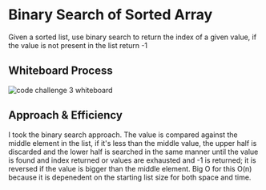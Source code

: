 # Binary Search of Sorted Array
<!-- Description of the challenge -->
Given a sorted list, use binary search to return the index of a given value, if the value is not present in the list return -1

## Whiteboard Process

![code challenge 3 whiteboard](https://user-images.githubusercontent.com/110312640/209140672-bbd389b4-0c3b-4a31-bb17-78893b647a02.jpg)

## Approach & Efficiency
<!-- What approach did you take? Discuss Why. What is the Big O space/time for this approach? -->
I took the binary search approach.  The value is compared against the middle element in the list, if it's less than the middle value, the upper half is discarded and the lower half is searched in the same manner until the value is found and index returned or values are exhausted and -1 is returned; it is reversed if the value is bigger than the middle element.  Big O for this O(n) because it is depenedent on the starting list size for both space and time.
